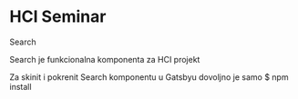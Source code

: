 # HCI Seminar

Search

Search je funkcionalna komponenta za HCI projekt

Za skinit i pokrenit Search komponentu u Gatsbyu dovoljno je samo 
$ npm install
